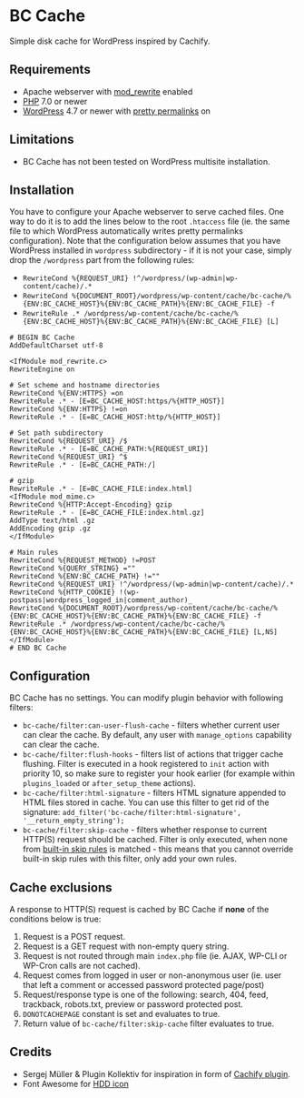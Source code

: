 # BC Cache

Simple disk cache for WordPress inspired by Cachify.

## Requirements
* Apache webserver with [mod_rewrite](https://httpd.apache.org/docs/current/mod/mod_rewrite.html) enabled
* [PHP](https://secure.php.net/) 7.0 or newer
* [WordPress](https://wordpress.org/) 4.7 or newer with [pretty permalinks](https://codex.wordpress.org/Using_Permalinks) on

## Limitations

* BC Cache has not been tested on WordPress multisite installation.

## Installation

You have to configure your Apache webserver to serve cached files. One way to do it is to add the lines below to the root `.htaccess` file (ie. the same file to which WordPress automatically writes pretty permalinks configuration). Note that the configuration below assumes that you have WordPress installed in `wordpress` subdirectory - if it is not your case, simply drop the `/wordpress` part from the following rules:

* `RewriteCond %{REQUEST_URI} !^/wordpress/(wp-admin|wp-content/cache)/.*`
* `RewriteCond %{DOCUMENT_ROOT}/wordpress/wp-content/cache/bc-cache/%{ENV:BC_CACHE_HOST}%{ENV:BC_CACHE_PATH}%{ENV:BC_CACHE_FILE} -f`
* `RewriteRule .* /wordpress/wp-content/cache/bc-cache/%{ENV:BC_CACHE_HOST}%{ENV:BC_CACHE_PATH}%{ENV:BC_CACHE_FILE} [L]`

```
# BEGIN BC Cache
AddDefaultCharset utf-8

<IfModule mod_rewrite.c>
RewriteEngine on

# Set scheme and hostname directories
RewriteCond %{ENV:HTTPS} =on
RewriteRule .* - [E=BC_CACHE_HOST:https/%{HTTP_HOST}]
RewriteCond %{ENV:HTTPS} !=on
RewriteRule .* - [E=BC_CACHE_HOST:http/%{HTTP_HOST}]

# Set path subdirectory
RewriteCond %{REQUEST_URI} /$
RewriteRule .* - [E=BC_CACHE_PATH:%{REQUEST_URI}]
RewriteCond %{REQUEST_URI} ^$
RewriteRule .* - [E=BC_CACHE_PATH:/]

# gzip
RewriteRule .* - [E=BC_CACHE_FILE:index.html]
<IfModule mod_mime.c>
RewriteCond %{HTTP:Accept-Encoding} gzip
RewriteRule .* - [E=BC_CACHE_FILE:index.html.gz]
AddType text/html .gz
AddEncoding gzip .gz
</IfModule>

# Main rules
RewriteCond %{REQUEST_METHOD} !=POST
RewriteCond %{QUERY_STRING} =""
RewriteCond %{ENV:BC_CACHE_PATH} !=""
RewriteCond %{REQUEST_URI} !^/wordpress/(wp-admin|wp-content/cache)/.*
RewriteCond %{HTTP_COOKIE} !(wp-postpass|wordpress_logged_in|comment_author)_
RewriteCond %{DOCUMENT_ROOT}/wordpress/wp-content/cache/bc-cache/%{ENV:BC_CACHE_HOST}%{ENV:BC_CACHE_PATH}%{ENV:BC_CACHE_FILE} -f
RewriteRule .* /wordpress/wp-content/cache/bc-cache/%{ENV:BC_CACHE_HOST}%{ENV:BC_CACHE_PATH}%{ENV:BC_CACHE_FILE} [L,NS]
</IfModule>
# END BC Cache

```

## Configuration

BC Cache has no settings. You can modify plugin behavior with following filters:
* `bc-cache/filter:can-user-flush-cache` - filters whether current user can clear the cache. By default, any user with `manage_options` capability can clear the cache.
* `bc-cache/filter:flush-hooks` - filters list of actions that trigger cache flushing. Filter is executed in a hook registered to `init` action with priority 10, so make sure to register your hook earlier (for example within `plugins_loaded` or `after_setup_theme` actions).
* `bc-cache/filter:html-signature` - filters HTML signature appended to HTML files stored in cache. You can use this filter to get rid of the signature: `add_filter('bc-cache/filter:html-signature', '__return_empty_string');`
* `bc-cache/filter:skip-cache` - filters whether response to current HTTP(S) request should be cached. Filter is only executed, when none from [built-in skip rules](#cache-exclusions) is matched - this means that you cannot override built-in skip rules with this filter, only add your own rules.

## Cache exclusions

A response to HTTP(S) request is cached by BC Cache if **none** of the conditions below is true:

1. Request is a POST request.
1. Request is a GET request with non-empty query string.
1. Request is not routed through main `index.php` file (ie. AJAX, WP-CLI or WP-Cron calls are not cached).
1. Request comes from logged in user or non-anonymous user (ie. user that left a comment or accessed password protected page/post)
1. Request/response type is one of the following: search, 404, feed, trackback, robots.txt, preview or password protected post.
1. `DONOTCACHEPAGE` constant is set and evaluates to true.
1. Return value of `bc-cache/filter:skip-cache` filter evaluates to true.

## Credits

* Sergej Müller & Plugin Kollektiv for inspiration in form of [Cachify plugin](https://wordpress.org/plugins/cachify/).
* Font Awesome for [HDD icon](http://fontawesome.io/icon/hdd-o/)
